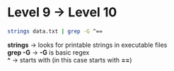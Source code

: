 # Level 9 → Level 10  

```bash
strings data.txt | grep -G ^==
```

**strings** -> looks for printable strings in executable files  
**grep -G** -> **-G** is basic regex  
**^** -> starts with (in this case starts with **==**)


